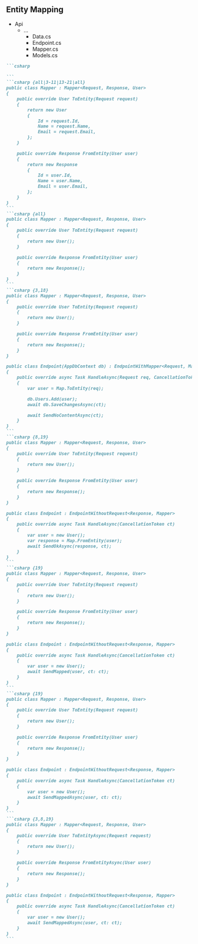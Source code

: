 <h2>Entity Mapping</h2>

<div class="endpoint-structure mt-4">
  <ul class="files">
    <li class="view-transition-files">
      <span><ProjectIcon />Api</span>
      <ul>
        <li>
          <span><FolderIcon />...</span>
            <ul>
              <li data-id="data"><span><CsharpIcon />Data.cs</span></li>
              <li data-id="endpoint"><span><CsharpIcon />Endpoint.cs</span></li>
              <li data-id="mapper" v-mark.highlight="{ at: 1, color: '#034A71', seed: 6, iterations: 1, animationDuration: 350 }"><span><CsharpIcon />Mapper.cs</span></li>
              <li data-id="models"><span><CsharpIcon />Models.cs</span></li>
            </ul>
        </li>
      </ul>
    </li>
  </ul>

````md magic-move { at: 1, maxHeight: '450px' }
```csharp
‎
```
```csharp {all|3-11|13-21|all}
public class Mapper : Mapper<Request, Response, User>
{
    public override User ToEntity(Request request)
    {
        return new User
        {
            Id = request.Id,
            Name = request.Name,
            Email = request.Email,
        };
    }

    public override Response FromEntity(User user)
    {
        return new Response
        {
            Id = user.Id,
            Name = user.Name,
            Email = user.Email,
        };
    }
}
```
```csharp {all}
public class Mapper : Mapper<Request, Response, User>
{
    public override User ToEntity(Request request)
    {
        return new User();
    }

    public override Response FromEntity(User user)
    {
        return new Response();
    }
}
```
```csharp {3,18}
public class Mapper : Mapper<Request, Response, User>
{
    public override User ToEntity(Request request)
    {
        return new User();
    }

    public override Response FromEntity(User user)
    {
        return new Response();
    }
}

public class Endpoint(AppDbContext db) : EndpointWithMapper<Request, Mapper>
{
    public override async Task HandleAsync(Request req, CancellationToken ct)
    {
        var user = Map.ToEntity(req);

        db.Users.Add(user);
        await db.SaveChangesAsync(ct);

        await SendNoContentAsync(ct);
    }
}
```
```csharp {8,19}
public class Mapper : Mapper<Request, Response, User>
{
    public override User ToEntity(Request request)
    {
        return new User();
    }

    public override Response FromEntity(User user)
    {
        return new Response();
    }
}

public class Endpoint : EndpointWithoutRequest<Response, Mapper>
{
    public override async Task HandleAsync(CancellationToken ct)
    {
        var user = new User();
        var response = Map.FromEntity(user);
        await SendOkAsync(response, ct);
    }
}
```
```csharp {19}
public class Mapper : Mapper<Request, Response, User>
{
    public override User ToEntity(Request request)
    {
        return new User();
    }

    public override Response FromEntity(User user)
    {
        return new Response();
    }
}

public class Endpoint : EndpointWithoutRequest<Response, Mapper>
{
    public override async Task HandleAsync(CancellationToken ct)
    {
        var user = new User();
        await SendMapped(user, ct: ct);
    }
}
```
```csharp {19}
public class Mapper : Mapper<Request, Response, User>
{
    public override User ToEntity(Request request)
    {
        return new User();
    }

    public override Response FromEntity(User user)
    {
        return new Response();
    }
}

public class Endpoint : EndpointWithoutRequest<Response, Mapper>
{
    public override async Task HandleAsync(CancellationToken ct)
    {
        var user = new User();
        await SendMappedAsync(user, ct: ct);
    }
}
```
```csharp {3,8,19}
public class Mapper : Mapper<Request, Response, User>
{
    public override User ToEntityAsync(Request request)
    {
        return new User();
    }

    public override Response FromEntityAsync(User user)
    {
        return new Response();
    }
}

public class Endpoint : EndpointWithoutRequest<Response, Mapper>
{
    public override async Task HandleAsync(CancellationToken ct)
    {
        var user = new User();
        await SendMappedAsync(user, ct: ct);
    }
}
```
````
</div>

<!--
The last thing we'll cover in terms of a basic endpoint are the wrappers that FastEndpoints gives us around mapping between our entities and their request or response DTOs.

[click] A `Mapper` file is often introduced, which holds some code that simply maps to [click] and from [click] our entity. [click]

I'll shrink those down to give us some extra room to work with. [click]

In the case of our request to entity mapping [click], it gives us the ability to simply call `ToEntity` to convert our request into the target entity.

For response mapping [click], we simply do the inverse of this, and call `FromEntity`.

FastEndpoints also gives us a `SendMapped` method [click] that we can use to return the mapped response DTO.

I've found this can be a little annoying though, as there's both sync and async mapping methods, and depending on whether you call `SendMapped` [click] or `SendMappedAsync` [click], you need to have overridden the correct methods.
-->
